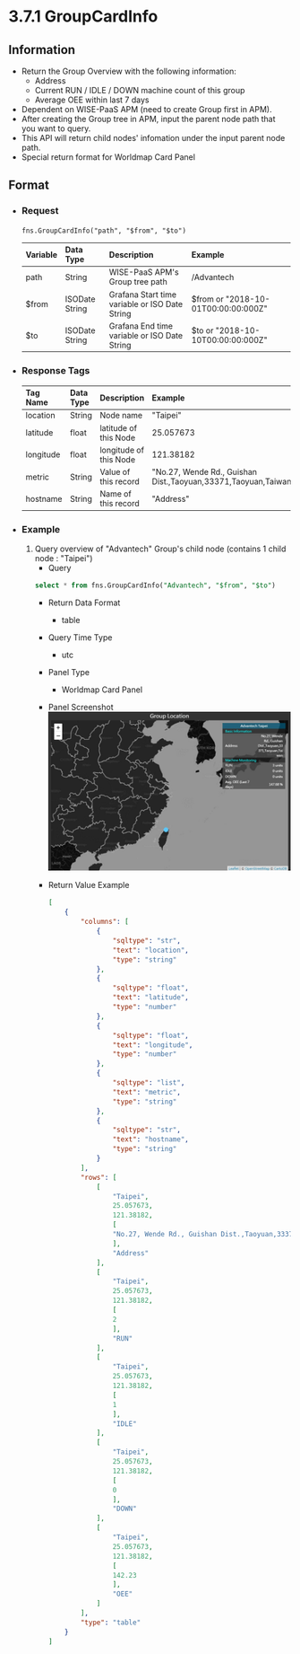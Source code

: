 # 3.7.1 GroupCardInfo

## Information
* Return the Group Overview with the following information:
    * Address
    * Current RUN / IDLE / DOWN machine count of this group
    * Average OEE within last 7 days
* Dependent on WISE-PaaS APM (need to create Group first in APM).
* After creating the Group tree in APM, input the parent node path that you want to query.
* This API will return child nodes' infomation under the input parent node path.
* Special return format for Worldmap Card Panel

## Format

* ### Request

  ```
  fns.GroupCardInfo("path", "$from", "$to")
  ```

  | Variable | Data Type | Description | Example |
  | :--- | :--- | :--- | :---|
  | path | String | WISE-PaaS APM's Group tree path | /Advantech |
  | $from | ISODate String | Grafana Start time variable or ISO Date String | $from or "2018-10-01T00:00:00:000Z" |
  | $to | ISODate String | Grafana End time variable or ISO Date String | $to or "2018-10-10T00:00:00:000Z" |

* ### Response Tags

  | Tag Name | Data Type | Description | Example |
  | :--- | :--- | :--- | :--- |
  | location | String | Node name | "Taipei" |
  | latitude | float | latitude of this Node | 25.057673 |
  | longitude | float | longitude of this Node | 121.38182 |
  | metric | String | Value of this record | "No.27, Wende Rd., Guishan Dist.,Taoyuan,33371,Taoyuan,Taiwan" |
  | hostname | String | Name of this record | "Address" |
  
* ### Example
    1. Query overview of "Advantech" Group's child node (contains 1 child node : "Taipei")
        - Query   
        ``` sql 
        select * from fns.GroupCardInfo("Advantech", "$from", "$to")
        ```
        - Return Data Format   
            * table
        - Query Time Type   
            * utc
        - Panel Type   
            * Worldmap Card Panel
        - Panel Screenshot      
            ![](/images/3.7.1-GroupCardInfo.jpg)  

        - Return Value Example    
            ``` json
            [
                {
                    "columns": [
                        {
                            "sqltype": "str", 
                            "text": "location", 
                            "type": "string"
                        }, 
                        {
                            "sqltype": "float", 
                            "text": "latitude", 
                            "type": "number"
                        }, 
                        {
                            "sqltype": "float", 
                            "text": "longitude", 
                            "type": "number"
                        }, 
                        {
                            "sqltype": "list", 
                            "text": "metric", 
                            "type": "string"
                        }, 
                        {
                            "sqltype": "str", 
                            "text": "hostname", 
                            "type": "string"
                        }
                    ], 
                    "rows": [
                        [
                            "Taipei", 
                            25.057673, 
                            121.38182, 
                            [
                            "No.27, Wende Rd., Guishan Dist.,Taoyuan,33371,Taoyuan,Taiwan"
                            ], 
                            "Address"
                        ], 
                        [
                            "Taipei", 
                            25.057673, 
                            121.38182, 
                            [
                            2
                            ], 
                            "RUN"
                        ], 
                        [
                            "Taipei", 
                            25.057673, 
                            121.38182, 
                            [
                            1
                            ], 
                            "IDLE"
                        ], 
                        [
                            "Taipei", 
                            25.057673, 
                            121.38182, 
                            [
                            0
                            ], 
                            "DOWN"
                        ], 
                        [
                            "Taipei", 
                            25.057673, 
                            121.38182, 
                            [
                            142.23
                            ], 
                            "OEE"
                        ]
                    ], 
                    "type": "table"
                }
            ]

            ```
